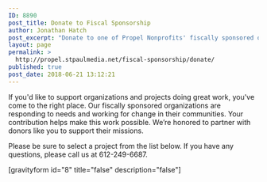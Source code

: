 ```yaml
---
ID: 8890
post_title: Donate to Fiscal Sponsorship
author: Jonathan Hatch
post_excerpt: "Donate to one of Propel Nonprofits' fiscally sponsored organizations."
layout: page
permalink: >
  http://propel.stpaulmedia.net/fiscal-sponsorship/donate/
published: true
post_date: 2018-06-21 13:12:21
---
```

<div class="para-wrap">

If you'd like to support organizations and projects doing great work, you've come to the right place. Our fiscally sponsored organizations are responding to needs and working for change in their communities. Your contribution helps make this work possible. We’re honored to partner with donors like you to support their missions.

Please be sure to select a project from the list below. If you have any questions, please call us at 612-249-6687.

[gravityform id="8" title="false" description="false"]

</div>